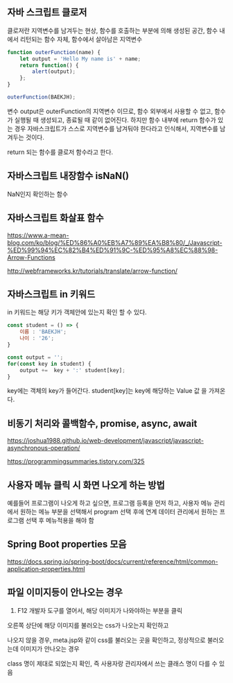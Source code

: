 ## 자바 스크립트 클로저

클로저란 지역변수를 남겨두는 현상, 함수를 호출하는 부분에 의해 생성된 공간, 함수 내에서 리턴되는 함수 자체, 함수에서 살아남은 지역변수

```javascript
function outerFunction(name) {
    let output = 'Hello My name is' + name;
    return function() {
        alert(output);
    };
}

outerFunction(BAEKJH);
```

변수 output은 outerFunction의 지역변수 이므로, 함수 외부에서 사용할 수 없고, 함수가 실행될 때 생성되고, 종료될 때 같이 없어진다. 하지만 함수 내부에 return 함수가 있는 경우 자바스크립트가 스스로 지역변수를 남겨둬야 한다라고 인식해서, 지역변수를 남겨두는 것이다.

return 되는 함수를 클로저 함수라고 한다.

## 자바스크립트 내장함수 isNaN()

NaN인지 확인하는 함수

## 자바스크립트 화살표 함수

https://www.a-mean-blog.com/ko/blog/%ED%86%A0%EB%A7%89%EA%B8%80/_/Javascript-%ED%99%94%EC%82%B4%ED%91%9C-%ED%95%A8%EC%88%98-Arrow-Functions


http://webframeworks.kr/tutorials/translate/arrow-function/

## 자바스크립트 in 키워드

in 키워드는 해당 키가 객체안에 있는지 확인 할 수 있다.

```javascript
const student = () => {
    이름 : 'BAEKJH';
    나이 : '26';
}

const output = '';
for(const key in student) {
    output +=  key + ':' student[key];
}
```

key에는 객체의 key가 들어간다. student[key]는 key에 해당하는 Value 값 을 가져온다.

## 비동기 처리와 콜백함수, promise, async, await

https://joshua1988.github.io/web-development/javascript/javascript-asynchronous-operation/

https://programmingsummaries.tistory.com/325

## 사용자 메뉴 클릭 시 화면 나오게 하는 방법

예를들어 프로그램이 나오게 하고 싶으면, 프로그램 등록을 먼저 하고, 사용자 메뉴 관리에서 원하는 메뉴 부분을 선택해서 program 선택 후에 연계 데이터 관리에서 원하는 프로그램 선택 후 메뉴적용을 해야 함

## Spring Boot properties 모음

https://docs.spring.io/spring-boot/docs/current/reference/html/common-application-properties.html

## 파일 이미지등이 안나오는 경우 

1. F12 개발자 도구를 열어서, 해당 이미지가 나와야하는 부분을 클릭 

오른쪽 상단에 해당 이미지를 불러오는 css가 나오는지 확인하고

나오지 않을 경우, meta.jsp와 같이 css를 불러오는 곳을 확인하고, 정상적으로 불러오는데 이미지가 안나오는 경우

class 명이 제대로 되었는지 확인, 즉 사용자랑 관리자에서 쓰는 클래스 명이 다를 수 있음
